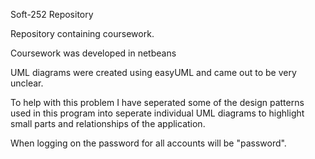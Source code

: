 Soft-252 Repository

Repository containing coursework.

Coursework was developed in netbeans


UML diagrams were created using easyUML and came out to be very unclear.

To help with this problem I have seperated some of the design patterns used in this program into seperate individual UML diagrams to highlight small parts and relationships of the application.


When logging on the password for all accounts will be "password".